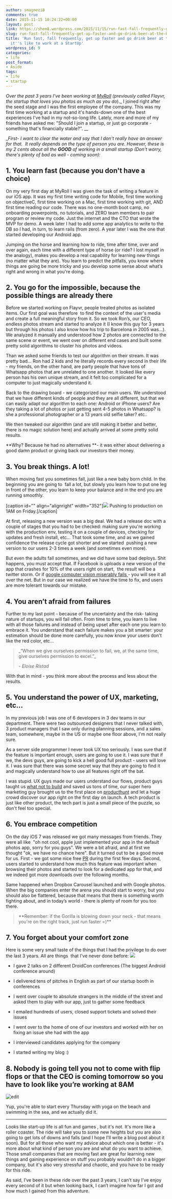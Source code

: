 ```yaml
---
author: smagnezi8
comments: true
date: 2015-11-15 10:24:22+00:00
layout: post
link: https://shem8.wordpress.com/2015/11/15/run-fast-fall-frequently-get-up-faster-and-go-drink-beer-at-the-beach-what-its-like-to-work-at-a-startup/
slug: run-fast-fall-frequently-get-up-faster-and-go-drink-beer-at-the-beach-what-its-like-to-work-at-a-startup
title: 'Run fast, fall frequently, get up faster and go drink beer at the beach: What
  it''s like to work at a StartUp'
wordpress_id: 9
categories:
- life
post_format:
- Aside
tags:
- life
- startup
---
```


_Over the past 3 years I've been working at _[_MyRoll_](http://myroll.com/)_ (previously called Flayvr, the startup that loves you photos as much as you do_)._ I joined right after the seed stage and I was the first employee of the company. This was my first time working at a startup and it's hands-down one of the best experiences I've had in my not-so-long life. Lately, more and more of my friends have asked me: "Should I join a startup, or just go corporate - something that's financially stable?". __
<!--more-->
__First- I want to clear the water and say that I don't really have an answer for that.  It really depends on the type of person you are. However, these is my 2 cents about all the _**_GOOD_**_ of working in a small startup (Don't worry, there's plenty of bad as well - coming soon):_


## 1. You learn fast (because you don't have a choice)


On my very first day at MyRoll I was given the task of writing a feature in our iOS app. It was my first time writing code for Mobile, first time working on objectiveC, first time working on a Mac, first time working with git, AND first time reading our code. There was no one-month boot camp, no onboarding powerpoints, no tutorials, and ZERO team members to pair program or review my code. Just the internet and the CTO that wrote the MVP for demo. A week later I had to add some app analytics to write to the DB so I had, in turn, to learn rails (from zero). A year later I was the one that started developing our Android app.

Jumping on the horse and learning how to ride, time after time, over and over again, each time with a different type of horse (or ride? I lost myself in the analogy), makes you develop a real capability for learning new things (no matter what they are). You learn to predict the pitfalls, you know where things are going be more tricky and you develop some sense about what’s right and wrong in what you're doing.


## 2. You go for the impossible, because the possible things are already there


Before we started working on Flayvr, people treated photos as isolated items. Our first goal was therefore  to find the context of the user's media and create a full meaningful story from it. So we took Ron’s, our CEO, endless photos stream and started to analyze it (I know this guy for 3 years but through his photos I also know how his trip to Barcelona in 2005 was...). We analyzed it manually and understood how 2 photos are connected to the same scene or event, we went over on different end cases and built some pretty solid algorithms to cluster his photos and videos.

Than we asked some friends to test our algorithm on their stream. It was pretty bad... Ron had 2 kids and he literally records every second in their life - my friends, on the other hand, are party people that have tons of Whatsapp photos that are unrelated to one another. It looked like every person has his own unique stream, and it felt too complicated for a computer to just magically understand it.

Back to the drawing board - we categorized our main users. We understood that we have different kinds of people and they are all different, but that we can easily adapt our algorithm to each one: Android or iPhone users? Are they taking a lot of photos or just getting sent 4-5 photos in Whatsapp? is she a professional photographer or a 13 years old selfie taker? etc..

We then tweaked our algorithm (and are still making it better and better, there is no magic solution here) and actually arrived at some pretty solid results.

**Why? Because he had no alternatives **- it was either about delivering a good damn product or giving back our investors their money.


## 3. You break things. A lot!


When moving fast you sometimes fall, just like a new baby born child. In the beginning you are going to  fall a lot, but slowly you learn how to put one leg in front of the other, you learn to keep your balance and in the end you are running smoothly.

[caption id="" align="alignright" width="352"]![](http://c2.thejournal.ie/media/2013/04/falling-off-catwalk.gif) Pushing to production on 1AM on Friday.[/caption]

At first, releasing a new version was a big deal. We had a release doc with a couple of stages that you had to be checked: making sure you're working with the production env, testing it on a couple of devices, checking for updates and fresh install, etc... That took some time, and as we gained confidence the release cycle got shorter and we started  pushing a new version to our users 2-3 times a week (and sometimes even more).

But even the adults fall sometimes, and we did have some bad deploys. Shit happens, you must accept that. If Facebook is uploads a new version of the app that crashes for 10% of the users right on start,  the result will be a twitter storm. Or if [google computer vision miserably fails ](http://mashable.com/2015/07/01/google-photos-black-people-gorillas/)- you will see it all over the net. But in our case we realized we have the time to fix, and users are more tolerant towards our mistake.


## 4. You aren’t afraid from failures


Further to my last point - because of the uncertainty and the risk- taking nature of startups, you will fail often. From time to time, you learn to live with all those failures and instead of being upset after each one you learn to embrace it. You understand that each failure makes you a bit smarter: your estimation should be done more carefully, you now know your users don't like the red color, etc...


<blockquote>_“When we give ourselves permission to fail, we, at the same time, give ourselves permission to excel.”_

_- Eloise Ristad_</blockquote>


With that in mind - you think more about the process and less about the results.


## 5. You understand the power of UX, marketing, etc...


In my previous job I was one of 6 developers in 3 dev teams in our department. There were two outsourced designers that I never talked with, 3 product managers that I saw only during planning sessions, and a sales team, somewhere, maybe in the US or maybe one floor above, I'm not really sure.

As a server side programmer I never took UX too seriously. I was sure that if the feature is important enough, users are going to use it. I was sure that if we, the devs guys, are going to kick a hell good full product - users will love it. I was sure that there was some secret way that they are going to find it and magically understand how to use all features right off the bat.

I was stupid. UX guys made our users understand our flows, product guys taught us [what not to build](https://shem8.wordpress.com/2015/08/24/know-what-not-to-build-droidcon-2015/) and saved us tons of time, our super hero marketing guy brought us to the first place on [producthunt](http://www.producthunt.com/tech/gallery-doctor-2-0) and let a huge crowd discover our app right on the first day on launch. A tech product is just like other product, the tech part is just a small piece of the puzzle, so don't feel too special.


## 6. You embrace competition


On the day iOS 7 was released we got many messages from friends. They were all like  "oh not cool, apple just implemented your app in the default photos app, sorry for you guys". We were a bit afraid, and at first we thought "ok, we have no chance here". But it turned out to be a good move for us. First - we got some nice free [PR](http://m.blog.laptopmag.com/obsolete-ios-apps?slide=2) during the first few days. Second, users started to understand how much this feature was important when browsing their photos and started to look for a dedicated app for that, and we indeed got more downloads over the following months.

Same happened when Dropbox Carousel launched and with Google photos. When the big companies enter the arena you should start to worry, but you should also be flattered, because that means that there is something worth fighting about, and in today’s world - there is plenty of room for you too there.


<blockquote>**Remember: if the Gorilla is blowing down your neck - that means you're on the right track, just run faster =)**</blockquote>




## 7. You forget about your comfort zone


Here is some very small taste of the things that I had the privilege to do over the last 3 years. All are things  that I've never done before:
![](http://cosmic-fitness.com/wp-content/uploads/2015/03/comfort-zone-300x206.jpg)




  * I gave 2 talks on 2 different DroidCon conferences (The biggest Android conference around)


  * I delivered tens of pitches in English as part of our startup booth in conferences


  * I went over couple to absolute strangers in the middle of the street and asked them to play with our app, just to gather some feedback


  * I emailed hundreds of users, closed support tickets and solved their issues


  * I went over to the home of one of our investors and worked with her on fixing an issue she had with the app


  * I interviewed candidates applying for the company


  * I started writing my blog :)




## 8. Nobody is going tell you not to come with flip flops or that the CEO is coming tomorrow so you have to look like you’re working at 8AM


![edit](https://shem8.files.wordpress.com/2015/10/edit.jpg?w=660)

Yup, you're able to start every Thursday with yoga on the beach and swimming in the sea, and we actually did it.



* * *



Looks like start-up life is all fun and games , but it's not. It's more like a roller coaster. The ride will take you to some new heights but you are also going to get lots of downs and falls (and I hope I'll write a blog post about it soon). But for all those who want my advice about which one is better - it's more about what kind of person you are and what do you want to achieve. Those small companies that are moving fast are great for learning new things and gaining experience on stuff you probably wouldn't do in a bigger company, but it's also very stressful and chaotic, and you have to be ready for this ride.

As said, I’ve been in these ride over the past 3 years, I can’t say I’ve enjoy every second of it but when looking back, I can’t imagine how far I got and how much I gained from this adventure.
